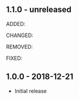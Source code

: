## 1.1.0 - unreleased

ADDED:

CHANGED:

REMOVED:

FIXED:

## 1.0.0 - 2018-12-21

- Initial release
